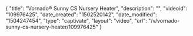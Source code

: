 {
    "title": "Vornado&reg; Sunny CS Nursery Heater",
    "description": "",
    "videoid": "109976425",
    "date_created": "1502520142",
    "date_modified": "1504247454",
    "type": "captivate",
    "layout": "video",
    "url": "\/v\/vornado-sunny-cs-nursery-heater\/109976425"
}